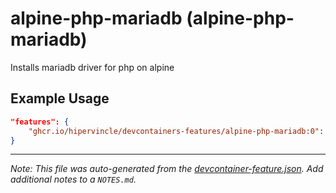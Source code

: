 
# alpine-php-mariadb (alpine-php-mariadb)

Installs mariadb driver for php on alpine

## Example Usage

```json
"features": {
    "ghcr.io/hipervincle/devcontainers-features/alpine-php-mariadb:0": {}
}
```





---

_Note: This file was auto-generated from the [devcontainer-feature.json](https://github.com/hipervincle/devcontainers-features/blob/main/src/alpine-php-mariadb/devcontainer-feature.json).  Add additional notes to a `NOTES.md`._

